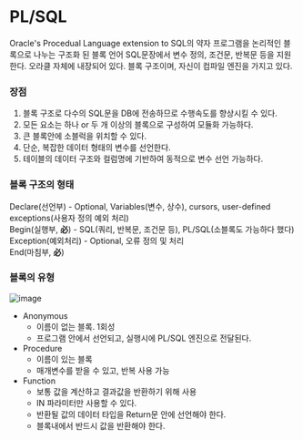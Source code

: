 # PL/SQL
   Oracle's Procedual Language extension to SQL의 약자
   프로그램을 논리적인 블록으로 나누는 구조화 된 블록 언어
   SQL문장에서 변수 정의, 조건문, 반복문 등을 지원한다. 
   오라클 자체에 내장되어 있다. 
   블록 구조이며, 자신이 컴파일 엔진을 가지고 있다.
   
### 장점
  1. 블록 구조로 다수의 SQL문을 DB에 전송하므로 수행속도를 향상시킬 수 있다. 
  2. 모든 요소는 하나 or 두 개 이상의 블록으로 구성하여 모듈화 가능하다.
  3. 큰 블록안에 소블럭을 위치할 수 있다. 
  4. 단순, 복잡한 데이터 형태의 변수를 선언한다. 
  5. 테이블의 데이터 구조와 컬럼명에 기반하여 동적으로 변수 선언 가능하다. 
  

### 블록 구조의 형태 
  Declare(선언부)
    - Optional, Variables(변수, 상수), cursors, user-defined exceptions(사용자 정의 예외 처리)<br>
  Begin(실행부, <b>必</b>)
    - SQL(쿼리, 반복문, 조건문 등), PL/SQL(소블록도 가능하다 했다)<br>
  Exception(예외처리)
    - Optional, 오류 정의 및 처리<br>
  End(마침부, <b>必</b>)
  


### 블록의 유형
![image](https://user-images.githubusercontent.com/87313203/200479864-6610ae18-187f-4d82-a5d3-4e3102eaa2dc.png)

  * Anonymous
    * 이름이 없는 블록. 1회성
    * 프로그램 안에서 선언되고, 실행시에 PL/SQL 엔진으로 전달된다.
  * Procedure
    * 이름이 있는 블록
    * 매개변수를 받을 수 있고, 반복 사용 가능 
  * Function
    * 보통 값을 계산하고 결과값을 반환하기 위해 사용
    * IN 파라미터만 사용할 수 있다.
    * 반환될 값의 데이터 타입을 Return문 안에 선언해야 한다. 
    * 블록내에서 반드시 값을 반환해야 한다. 
   
